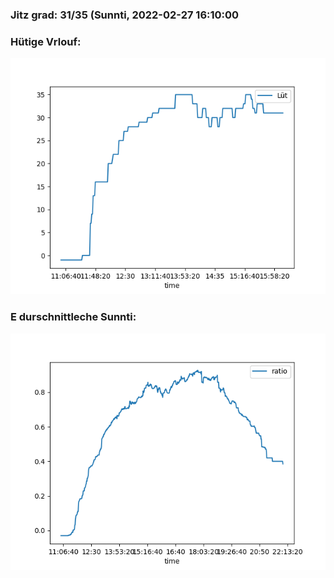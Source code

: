 ### Jitz grad: 31/35 (Sunnti, 2022-02-27 16:10:00

### Hütige Vrlouf:
![Graph](Today.png)

### E durschnittleche Sunnti:
![Graph](Sunnti.png)